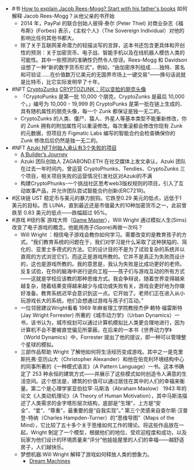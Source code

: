 - #书 [How to explain Jacob Rees-Mogg? Start with his father's books](https://www.theguardian.com/books/2018/nov/09/mystic-mogg-jacob-rees-mogg-willam-predicts-brexit-plans) 如何解释 Jacob Rees-Mogg？从他父亲的书开始
	- 2014 年，PayPal 的联合创始人彼得·泰尔 (Peter Thiel) 对商业杂志《福布斯》(Forbes) 表示，《主权个人》（The Sovereign Individual）对他的影响比任何其他书都大。
	- 除了关于互联网革命潜力的轻描淡写的言辞，这本书还包含更具体和开创性的预测：关于加密货币、电子战、智能手机以及在线机器人模仿人类的可能性。其中一些预测的准确性仍然令人惊讶。Rees-Mogg 和 Davidson 设想了一种“新的数字货币形式”，例如，“由加密序列组成……独特、匿名和可验证……在价值数万亿美元的无国界市场上一键交易”——换句话说就是比特币，比它实际发明早了十年。
- #NFT [CryptoZunks](https://www.cryptozunks.com/) [CRYPTOZUNK：可以变脸的朋克头像](https://mp.weixin.qq.com/s?src=11&timestamp=1652280370&ver=3792&signature=vtBxIS3TECL0lizWAXhBbob46RKYY*hTVDjD1b40a20tvJ2clUHdaANc6PUwPF1BwyM0a6vB2*qf6RKRHLmCLuXuO-Pwe79Ml1ip1bz4oPE1xc-*X1bFxD5jzXi-rcHY&new=1)
	- 「CryptoPunks 是第一批 10,000 个朋克，CryptoZunks 是最后 10,000 个。」编号为 10,000 - 19,999 的 CryptoPunks 是第一批在链上生成的、具有随机属性的朋克头像，每一个 Zunk 都保证是独一无二的。
	- CryptoZunks 的人类、僵尸、猿人、外星人等基本类型不能重新修改，你的 Zunk 拥有的附加属性可以重滚修改。每次重滚都会修改你现有 Zunk 的元数据，但项目方 Figmatic Labs 编写的智能合约会检查确保你的 Zunk 修改后后仍然是独一无二的。
- #NFT [Azuki NFT创始人承认有3个失败的项目](https://mp.weixin.qq.com/s?src=11&timestamp=1652279456&ver=3792&signature=eiDqwR2T0IuEMPSxEmcpPIspR-PzCTn9ElsBA6Ofiw2dZjIOx9OFbbj-t8DMXqtzwTdJCwp7AiXtEx7X73VfYhdghpnlZMo9tnLjDoXspRWeUR9hHA18ddftda0ukO*x&new=1)
	- [A Builder’s Journey](https://mirror.xyz/0x1Cb8332607fba6A780DdE78584AD3BFD1eEB1E40/yG8rI1lpQGLPhZch0kjxYRjKTtA9rAL51zg-ZrURyAc)
	- Azuki 团队创始人 ZAGABOND.ETH 在社交媒体上发文承认，Azuki 团队在过去一年时间内，曾运营 CryptoPhunks、Tendies、CryptoZunks 三个项目，相关项目失败的运营情况引发社区对Azuki的不满
	- 构建CryptoPhunks-一个挑战社区思考web3版权规则的项目，引入了互动故事产品，并允许团队尝试智能合约创新(ERC721R)。
- #区块链 UST 稳定币与美元的暴力脱钩。它跌至0.29 美元的低点，远低于1 美元的目标。而 LUNA，直到最近还是市值最大的10种加密货币之一，此前曾跌至 0.83 美元的低点——跌幅超过 95%。
- #游戏 #纽约客 游戏大师（[Game Master](https://www.newyorker.com/magazine/2006/11/06/game-master)），Will Wright 通过模拟人生(Sims)改变了电子游戏的概念。他能用孢子(Spore)再做一次吗？
	- Will Wright ：相信电子游戏会教你如何学习。需要改变的是教育孩子的方式。“我们教育系统的问题在于，我们对学习是什么采取了这种狭隘的、简化的、亚里士多德式的方法。它的设计目的不是为了试验复杂的系统并以直观的方式浏览它们，而这正是游戏所教的。它并不是真正为失败而设计的，这也是游戏所教的。我的意思是，我认为失败是比成功更好的老师。反复试验，在你的脑海中进行逆向工程——孩子们与游戏互动的所有方式——这就是学校应该教的那种思维方式。我会争辩说，随着世界变得越来越复杂，随着结果变得越来越少与成功或失败有关，游戏会更好地为你做好准备。教育系统迟早会意识到这一点。它开始了。老师们正在进入从小玩游戏长大的系统。他们会想通过游戏与孩子们互动。”
	- 一位邻居建议Wright看看 1969 年麻省理工学院教授杰伊·赖特·福雷斯特 (Jay Wright Forrester) 所著的《城市动力学》（Urban Dynamics）一书，该书认为，城市规划可以通过计算机模拟比人类更合理地进行，因为计算机不会不要被直觉偏见所蒙蔽。在后来的一本书《世界动力学》（World Dynamics）中，Forrester 提出了他的提议，即一种可以管理整个星球的模拟。
	- 三部作品帮助 Wright 了解他如何将生活经历变成游戏。其中之一是克里斯托弗·亚历山大（Christopher Alexander）和他在伯克利环境结构中心的同事所著的《一种模式语言》（A Pattern Language）一书。这本书确定了 253 种永恒的建筑方式——并展示了这些模式如何创造令人满意的生活空间。这个想法是，建筑的价值可以通过居住在其中的人们的幸福来衡量。第二个是心理学家亚伯拉罕·马斯洛（Abraham Maslow） 1943 年的论文《人类动机理论》（A Theory of Human Motivation），其中马斯洛描述了人类需求的金字塔形层次结构，底部是“生理”，上方是“安全”、“爱”、“尊重”，最重要的是“自我实现”。” 第三个灵感来自查尔斯·汉普登-特纳（Charles Hampden-Turner）的“思维导图”（Maps of the Mind），它比较了五十多个关于思维如何工作的理论。将这些作品放在一起，Wright 制定了一个模型，根据他们的地位、受欢迎程度和成功，以及玩家为他们设计的环境质量来“评分”他娃娃屋里的人们的幸福——越舒适房子，人们越快乐。
	- 梦想机器:Will Wright 解释了游戏如何释放人类的想象力。
		- [Dream Machines](https://www.wired.com/2006/04/wright-2/)